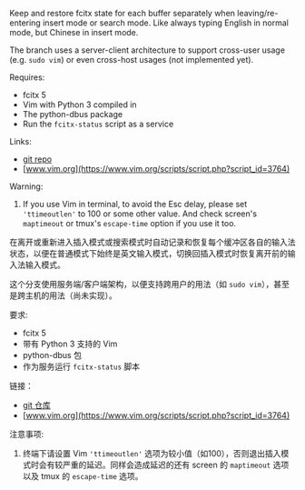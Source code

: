 Keep and restore fcitx state for each buffer separately when leaving/re-entering insert mode or search mode. Like always typing English in normal mode, but Chinese in insert mode.

The branch uses a server-client architecture to support cross-user usage (e.g. `sudo vim`) or even cross-host usages (not implemented yet).

Requires:

* fcitx 5
* Vim with Python 3 compiled in
* The python-dbus package
* Run the `fcitx-status` script as a service

Links:

* [git repo](https://github.com/lilydjwg/fcitx.vim)
* [www.vim.org](https://www.vim.org/scripts/script.php?script_id=3764)

Warning:

1. If you use Vim in terminal, to avoid the Esc delay, please set `'ttimeoutlen'` to 100 or some other value. And check screen's `maptimeout` or tmux's `escape-time` option if you use it too.

在离开或重新进入插入模式或搜索模式时自动记录和恢复每个缓冲区各自的输入法状态，以便在普通模式下始终是英文输入模式，切换回插入模式时恢复离开前的输入法输入模式。

这个分支使用服务端/客户端架构，以便支持跨用户的用法（如 `sudo vim`），甚至是跨主机的用法（尚未实现）。

要求:

* fcitx 5
* 带有 Python 3 支持的 Vim
* python-dbus 包
* 作为服务运行 `fcitx-status` 脚本

链接：

* [git 仓库](https://github.com/lilydjwg/fcitx.vim)
* [www.vim.org](https://www.vim.org/scripts/script.php?script_id=3764)

注意事项:

1. 终端下请设置 Vim `'ttimeoutlen'` 选项为较小值（如100），否则退出插入模式时会有较严重的延迟。同样会造成延迟的还有 screen 的 `maptimeout` 选项以及 tmux 的 `escape-time` 选项。
